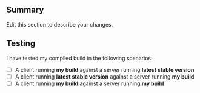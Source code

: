 ## Summary

Edit this section to describe your changes.

## Testing

I have tested my compiled build in the following scenarios:

- [ ] A client running **my build** against a server running **latest stable version**
- [ ] A client running **latest stable version** against a server running **my build**
- [ ] A client running **my build** against a server running **my build**